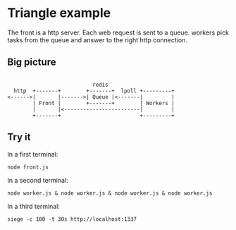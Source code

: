 Triangle example
================

The front is a http server. Each web request is sent to a queue.
workers pick tasks from the queue and answer to the right http connection.

Big picture
-----------

```

                           redis
  http  +-------+        +-------+  lpoll +---------+
<------>|       |------->| Queue |<-------|         |
        | Front |        +-------+        | Workers |
        |       |<------------------------|         |
        +-------+                         +---------+

```

Try it
------

In a first terminal:

    node front.js

In a second terminal:

    node worker.js & node worker.js & node worker.js & node worker.js

In a third terminal:

    siege -c 100 -t 30s http://localhost:1337
